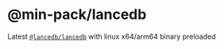 # @min-pack/lancedb

Latest [`@lancedb/lancedb`](https://github.com/lancedb/lancedb/) with linux x64/arm64 binary preloaded
